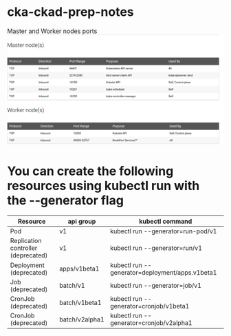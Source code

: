 # cka-ckad-prep-notes

Master and Worker nodes ports 
![alt text](ports.png)

# You can create the following resources using kubectl run with the --generator flag

| **Resource**  | **api group** | **kubectl command** |
| ------------- | ------------- | ------- |
| Pod  | v1  | kubectl run --generator=run-pod/v1 |
| Replication controller (deprecated)  | v1 | kubectl run --generator=run/v1 |
| Deployment (deprecated) | apps/v1beta1 | kubectl run --generator=deployment/apps.v1beta1 |
| Job (deprecated) | batch/v1 | kubectl run --generator=job/v1 |
| CronJob (deprecated) | batch/v1beta1 | kubectl run --generator=cronjob/v1beta1 |
| CronJob (deprecated) | batch/v2alpha1 | kubectl run --generator=cronjob/v2alpha1 |

